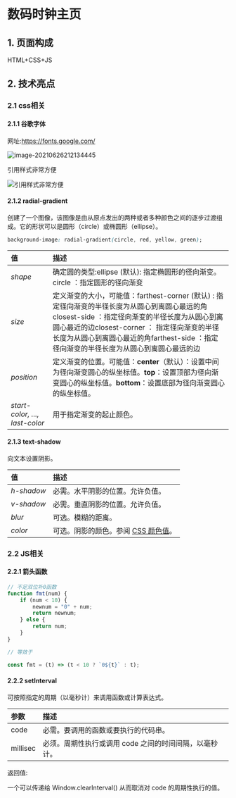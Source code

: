 # 数码时钟主页

## 1. 页面构成

HTML+CSS+JS

## 2. 技术亮点

### 2.1 css相关

#### 2.1.1 谷歌字体

网址:https://fonts.google.com/

![image-20210626212134445](https://gitee.com/Rt_hum/drawing-bed/raw/master/imgs/image-20210626212134445.png)

引用样式非常方便

![引用样式非常方便](https://gitee.com/Rt_hum/drawing-bed/raw/master/imgs/image-20210626212326022.png)

#### 2.1.2 radial-gradient

创建了一个图像，该图像是由从原点发出的两种或者多种颜色之间的逐步过渡组成。它的形状可以是圆形（circle）或椭圆形（ellipse）。

```css
background-image: radial-gradient(circle, red, yellow, green);
```

| 值                             | 描述                                                         |
| :----------------------------- | :----------------------------------------------------------- |
| *shape*                        | 确定圆的类型:ellipse (默认): 指定椭圆形的径向渐变。circle ：指定圆形的径向渐变 |
| *size*                         | 定义渐变的大小，可能值：farthest-corner (默认) : 指定径向渐变的半径长度为从圆心到离圆心最远的角closest-side ：指定径向渐变的半径长度为从圆心到离圆心最近的边closest-corner ： 指定径向渐变的半径长度为从圆心到离圆心最近的角farthest-side ：指定径向渐变的半径长度为从圆心到离圆心最远的边 |
| *position*                     | 定义渐变的位置。可能值：**center**（默认）：设置中间为径向渐变圆心的纵坐标值。**top**：设置顶部为径向渐变圆心的纵坐标值。**bottom**：设置底部为径向渐变圆心的纵坐标值。 |
| *start-color, ..., last-color* | 用于指定渐变的起止颜色。                                     |

#### 2.1.3 text-shadow

向文本设置阴影。

| 值         | 描述                                                         |
| :--------- | :----------------------------------------------------------- |
| *h-shadow* | 必需。水平阴影的位置。允许负值。                             |
| *v-shadow* | 必需。垂直阴影的位置。允许负值。                             |
| *blur*     | 可选。模糊的距离。                                           |
| *color*    | 可选。阴影的颜色。参阅 [CSS 颜色值](https://www.w3school.com.cn/cssref/css_colors_legal.asp)。 |

### 2.2 JS相关

#### 2.2.1 箭头函数

```js
// 不足双位补0函数
function fmt(num) {
    if (num < 10) {
        newnum = "0" + num;
        return newnum;
    } else {
        return num;
    }
}

// 等效于

const fmt = (t) => (t < 10 ? `0${t}` : t);
```

#### 2.2.2 setInterval

可按照指定的周期（以毫秒计）来调用函数或计算表达式。

| 参数     | 描述                                                   |
| :------- | :----------------------------------------------------- |
| code     | 必需。要调用的函数或要执行的代码串。                   |
| millisec | 必须。周期性执行或调用 code 之间的时间间隔，以毫秒计。 |

返回值:

一个可以传递给 Window.clearInterval() 从而取消对 code 的周期性执行的值。

